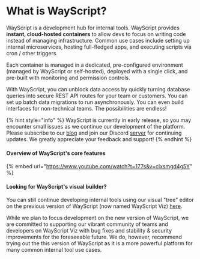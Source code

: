 # What is WayScript?

WayScript is a development hub for internal tools. WayScript provides **instant, cloud-hosted containers** to allow devs to focus on writing code instead of managing infrastructure. Common use cases include setting up internal microservices, hosting full-fledged apps, and executing scripts via cron / other triggers.‌

Each container is managed in a dedicated, pre-configured environment (managed by WayScript or self-hosted), deployed with a single click, and pre-built with monitoring and permission controls.&#x20;

With WayScript, you can unblock data access by quickly turning database queries into secure REST API routes for your team or customers. You can set up batch data migrations to run asynchronously. You can even build interfaces for non-technical teams. The possibilities are endless!

{% hint style="info" %}
WayScript is currently in early release, so you may encounter small issues as we continue our development of the platform. Please subscribe to our [blog](https://blog.wayscript.com) and join our Discord [server](https://discord.gg/SEAPQnCTpp) for continuing updates. We greatly appreciate your feedback and support!
{% endhint %}

#### Overview of WayScript's core features

{% embed url="https://www.youtube.com/watch?t=177s&v=clxsmgd4g5Y" %}

#### Looking for WayScript's visual builder?

You can still continue developing internal tools using our visual "tree" editor on the previous version of WayScript (now named WayScript Viz) [here](https://wayscriptviz.com/).

While we plan to focus development on the new version of WayScript, we are committed to supporting our vibrant community of teams and developers on WayScript Viz with bug fixes and stability & security improvements for the foreseeable future. We do, however, recommend trying out the this version of WayScript as it is a more powerful platform for many common internal tool use cases.
